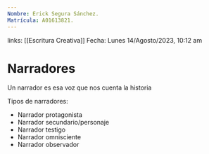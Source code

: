 ```yaml
---
Nombre: Erick Segura Sánchez.
Matrícula: A01613821.
---
```

links: [[Escritura Creativa]]
Fecha: Lunes 14/Agosto/2023, 10:12 am


# Narradores
Un narrador es esa voz que nos cuenta la historia

Tipos de narradores:
 - Narrador protagonista
 - Narrador secundario/personaje
 - Narrador testigo
 - Narrador omnisciente 
 - Narrador observador

